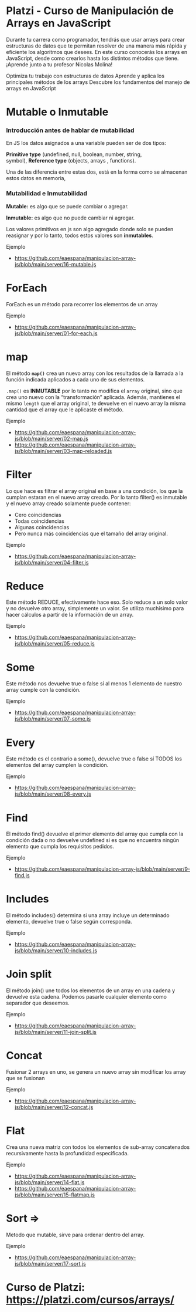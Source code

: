 
# Platzi - Curso de Manipulación de Arrays en JavaScript

Durante tu carrera como programador, tendrás que usar arrays para crear estructuras de datos que te permitan resolver de una manera más rápida y eficiente los algoritmos que desees. En este curso conocerás los arrays en JavaScript, desde como crearlos hasta los distintos métodos que tiene. ¡Aprende junto a tu profesor Nicolas Molina!

Optimiza tu trabajo con estructuras de datos
Aprende y aplica los principales métodos de los arrays
Descubre los fundamentos del manejo de arrays en JavaScript

# Mutable o Inmutable

### Introducción antes de hablar de mutabilidad

En JS los datos asignados a una variable pueden ser de dos tipos:

**Primitive type** (undefined, null, boolean, number, string, symbol), **Reference type** (objects, arrays , functions).

Una de las diferencia entre estas dos, está en la forma como se almacenan estos datos en memoria,

### Mutabilidad e Inmutabilidad

**Mutable:** es algo que se puede cambiar o agregar.

**Inmutable:** es algo que no puede cambiar ni agregar.

Los valores primitivos en js son algo agregado donde solo se pueden reasignar y por lo tanto, todos estos valores son **inmutables**.

Ejemplo
* https://github.com/eaespana/manipulacion-array-js/blob/main/server/16-mutable.js

# ForEach

ForEach es un método para recorrer los elementos de un array

Ejemplo 
*  https://github.com/eaespana/manipulacion-array-js/blob/main/server/01-for-each.js

# map

El método **`map()`** crea un nuevo array con los resultados de la llamada a la función indicada aplicados a cada uno de sus elementos.

`.map()` es **INMUTABLE** por lo tanto no modifica el `array` original, sino que crea uno nuevo con la “transformación” aplicada. Además, mantienes el mismo `length` que el array original, te devuelve en el nuevo array la misma cantidad que el array que le aplicaste el método.

Ejemplo 
* https://github.com/eaespana/manipulacion-array-js/blob/main/server/02-map.js
* https://github.com/eaespana/manipulacion-array-js/blob/main/server/03-map-reloaded.js

# Filter

Lo que hace es filtrar el array original en base a una condición, los que la cumplan estaran en el nuevo array creado.
Por lo tanto filter() es inmutable y el nuevo array creado solamente puede contener:

* Cero coincidencias
* Todas coincidencias
* Algunas coincidencias
* Pero nunca más coincidencias que el tamaño del array original.

Ejemplo
* https://github.com/eaespana/manipulacion-array-js/blob/main/server/04-filter.js

# Reduce

Este método REDUCE, efectivamente hace eso. Solo reduce a un solo valor y no devuelve otro array, simplemente un valor.
Se utiliza muchísimo para hacer cálculos a partir de la información de un array.

Ejemplo
* https://github.com/eaespana/manipulacion-array-js/blob/main/server/05-reduce.js

# Some

Este método nos devuelve true o false sí al menos 1 elemento de nuestro array cumple con la condición.

Ejemplo
* https://github.com/eaespana/manipulacion-array-js/blob/main/server/07-some.js

# Every

Este método es el contrario a some(), devuelve true o false sí TODOS los elementos del array cumplen la condición.

Ejemplo
* https://github.com/eaespana/manipulacion-array-js/blob/main/server/08-every.js

# Find

El método find() devuelve el primer elemento del array que cumpla con la condición dada o no devuelve undefined si es que no encuentra ningún elemento que cumpla los requisitos pedidos.

Ejemplo
* https://github.com/eaespana/manipulacion-array-js/blob/main/server/9-find.js

# Includes

El método includes() determina si una array incluye un determinado elemento, devuelve true o false según corresponda.

Ejemplo
* https://github.com/eaespana/manipulacion-array-js/blob/main/server/10-includes.js

# Join split

El método join() une todos los elementos de un array en una cadena y devuelve esta cadena. Podemos pasarle cualquier elemento como separador que deseemos.

Ejemplo
* https://github.com/eaespana/manipulacion-array-js/blob/main/server/11-join-split.js

# Concat

Fusionar 2 arrays en uno, se genera un nuevo array sin modificar los array que se fusionan

Ejemplo
* https://github.com/eaespana/manipulacion-array-js/blob/main/server/12-concat.js

# Flat 

Crea una nueva matriz con todos los elementos de sub-array concatenados recursivamente hasta la profundidad especificada.

Ejemplo
* https://github.com/eaespana/manipulacion-array-js/blob/main/server/14-flat.js
* https://github.com/eaespana/manipulacion-array-js/blob/main/server/15-flatmap.js

# Sort =>

Metodo que mutable, sirve para ordenar dentro del array.

Ejemplo
* https://github.com/eaespana/manipulacion-array-js/blob/main/server/17-sort.js

# Curso de Platzi: https://platzi.com/cursos/arrays/
